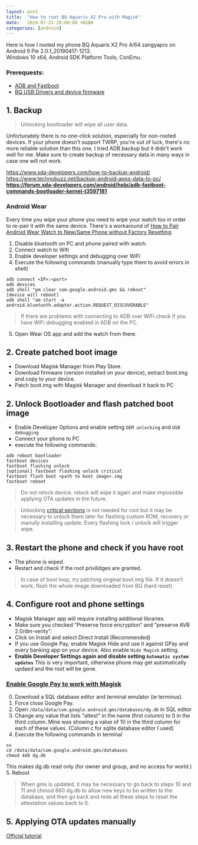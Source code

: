 ```yaml
---
layout: post
title:  "How to root BQ Aquaris X2 Pro with Magisk"
date:   2019-07-21 20:00:00 +0200
categories: [android]
---
```


Here is how I rooted my phone BQ Aquaris X2 Pro 4/64 zangyapro on Android 9 Pie 2.0.1_20190417-1213.  
Windows 10 x64, Android SDK Platform Tools, ConEmu.

### Prerequests:
- [ADB and Fastboot](https://forum.xda-developers.com/showthread.php?t=2588979)
- [BQ USB Drivers and device firmware](https://www.bq.com/en/support/aquaris-x2-pro/support-sheet)

## 1. Backup

> Unlocking bootloader will wipe all user data.

Unfortunately there is no one-click solution, especially for non-rooted devices. If your phone doesn't support TWRP, you're out of luck, there's no more reliable solution than this one. I tried ADB backup but it didn't work well for me. Make sure to create backup of necessary data in many ways in case one will not work.

https://www.xda-developers.com/how-to-backup-android/  
https://www.technobuzz.net/backup-android-apps-data-to-pc/  
**https://forum.xda-developers.com/android/help/adb-fastboot-commands-bootloader-kernel-t3597181**

### Android Wear
Every time you wipe your phone you need to wipe your watch too in order to re-pair it with the same device. There's a workaround of [How to Pair Android Wear Watch to New/Same Phone without Factory Resetting](https://www.xda-developers.com/pair-android-wear-without-factory-reset):
1. Disable bluetooth on PC and phone paired with watch.
2. Connect watch to Wifi
3. Enable developer settings and debugging over WiFi
4. Execute the following commands (manually type them to avoid errors in shell)
```
adb connect <IP>:<port>
adb devices
adb shell "pm clear com.google.android.gms && reboot"
[device will reboot]
adb shell "am start -a android.bluetooth.adapter.action.REQUEST_DISCOVERABLE"
```
> If there are problems with connecting to ADB over WiFi check if you have WiFi debugging enabled in ADB on the PC.
5. Open Wear OS app and add the watch from there.

## 2. Create patched boot image

- Download Magisk Manager from Play Store.
- Download firmware (version installed on your device), extract boot.img and copy to your device.
- Patch boot.img with Magisk Manager and download it back to PC

## 2. Unlock Bootloader and flash patched boot image

- Enable Developer Options and enable setting `OEM unlocking` and `USB debugging`
- Connect your phone to PC
- execute the following commands:
```
adb reboot bootloader
fastboot devices
fastboot flashing unlock
[optional] fastboot flashing unlock critical
fastboot flash boot <path to boot image>.img
fastboot reboot
```

> Do not relock device. relock will wipe it again and make impossible applying OTA updates in the future.

> Unlocking [critical sections](https://source.android.com/devices/bootloader/unlock-trusty) is not needed for root but it may be necessary to unlock them later for flashing custom ROM, recovery or manully installing update. Every flashing lock / unlock will trigger wipe.

## 3. Restart the phone and check if you have root

- The phone is wiped. 
- Restart and check if the root privilidges are granted.

> In case of boot loop, try patching original boot.img file. If it doesn't work, flash the whole image downloaded from BQ (hard reset)

## 4. Configure root and phone settings

- Magisk Manager app will require installing additional libraries.
- Make sure you checked “Preserve force encryption” and “preserve AVB 2.0/dm-verity”.
- Click on Install and select Direct Install (Recommended)
- If you use Google Pay, enable Magisk Hide and use it against GPay and every banking app on your device. Also enable `Hide Magisk` setting.
- **Enable Developer Settings again and disable setting `Automatic system updates`** This is very important, otherwise phone may get automatically updaed and the root will be gone.

### [Enable Google Pay to work with Magisk](https://forum.xda-developers.com/apps/magisk/magisk-google-pay-gms-17-1-22-pie-t3929950)
0. Download a SQL database editor and terminal emulator (ie terminus). 
1. Force close Google Pay. 
2. Open `/data/data/com.google.android.gms/databases/dg.db` in SQL editor
3. Change any value that lists "attest" in the name (first column) to 0 in the third column. Mine was showing a value of 10 in the third column for each of these values. (Column c for sqlite database editor I used)
4. Execute the following commands in terminal
```
su
cd /data/data/com.google.android.gms/databases
chmod 440 dg.db
```
This makes dg.db read only (for owner and group, and no access for world.)
5. Reboot

> When gms is updated, it may be necessary to go back to steps 10 and 11 and chmod 660 dg.db to allow new keys to be written to the database, and then go back and redo all these steps to reset the attestation values back to 0.

## 5. Applying OTA updates manually

[Official tutorial](https://github.com/topjohnwu/Magisk/blob/master/docs/tutorials.md)
